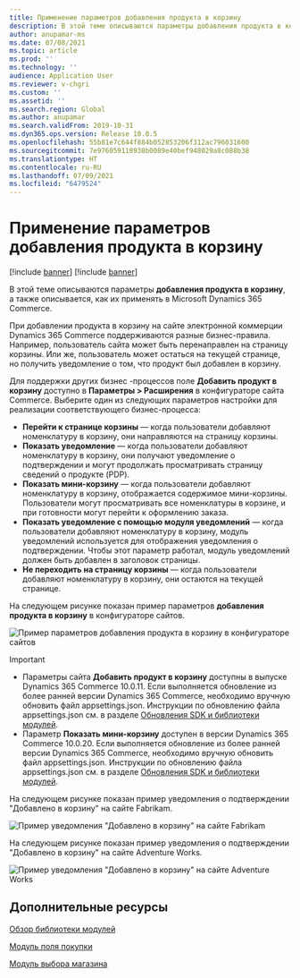 ```yaml
---
title: Применение параметров добавления продукта в корзину
description: В этой теме описываются параметры добавления продукта в корзину, а также описывается, как их применять в Microsoft Dynamics 365 Commerce.
author: anupamar-ms
ms.date: 07/08/2021
ms.topic: article
ms.prod: ''
ms.technology: ''
audience: Application User
ms.reviewer: v-chgri
ms.custom: ''
ms.assetid: ''
ms.search.region: Global
ms.author: anupamar
ms.search.validFrom: 2019-10-31
ms.dyn365.ops.version: Release 10.0.5
ms.openlocfilehash: 55b81e7c644f884b052853206f312ac796031600
ms.sourcegitcommit: 7e976059118938b0089e40bef948029a8c088b38
ms.translationtype: HT
ms.contentlocale: ru-RU
ms.lasthandoff: 07/09/2021
ms.locfileid: "6479524"
---
```

# <a name="apply-add-product-to-cart-settings"></a>Применение параметров добавления продукта в корзину

[!include [banner](includes/banner.md)]
[!include [banner](includes/preview-banner.md)]

В этой теме описываются параметры **добавления продукта в корзину**, а также описывается, как их применять в Microsoft Dynamics 365 Commerce.

При добавлении продукта в корзину на сайте электронной коммерции Dynamics 365 Commerce поддерживаются разные бизнес-правила. Например, пользователь сайта может быть перенаправлен на страницу корзины. Или же, пользователь может остаться на текущей странице, но получить уведомление о том, что продукт был добавлен в корзину.

Для поддержки других бизнес -процессов поле **Добавить продукт в корзину** доступно в **Параметры \> Расширения** в конфигураторе сайта Commerce. Выберите один из следующих параметров настройки для реализации соответствующего бизнес-процесса:

- **Перейти к странице корзины** — когда пользователи добавляют номенклатуру в корзину, они направляются на страницу корзины.
- **Показать уведомление** — когда пользователи добавляют номенклатуру в корзину, они получают уведомление о подтверждении и могут продолжать просматривать страницу сведений о продукте (PDP).
- **Показать мини-корзину** — когда пользователи добавляют номенклатуру в корзину, отображается содержимое мини-корзины. Пользователи могут просматривать все номенклатуры в корзине, и при готовности могут перейти к оформлению заказа.
- **Показать уведомление с помощью модуля уведомлений** — когда пользователи добавляют номенклатуру в корзину, модуль уведомлений используется для отображения уведомления о подтверждении. Чтобы этот параметр работал, модуль уведомлений должен быть добавлен в заголовок страницы.
- **Не переходить на страницу корзины** — когда пользователи добавляют номенклатуру в корзину, они остаются на текущей странице.

На следующем рисунке показан пример параметров **добавления продукта в корзину** в конфигураторе сайтов.

![Пример параметров добавления продукта в корзину в конфигураторе сайтов](./media/AW_sitesettings.PNG)

> [!IMPORTANT]
> - Параметры сайта **Добавить продукт в корзину** доступны в выпуске Dynamics 365 Commerce 10.0.11. Если выполняется обновление из более ранней версии Dynamics 365 Commerce, необходимо вручную обновить файл appsettings.json. Инструкции по обновлению файла appsettings.json см. в разделе [Обновления SDK и библиотеки модулей](e-commerce-extensibility/sdk-updates.md#update-the-appsettingsjson-file).
> - Параметр **Показать мини-корзину** доступен в версии Dynamics 365 Commerce 10.0.20. Если выполняется обновление из более ранней версии Dynamics 365 Commerce, необходимо вручную обновить файл appsettings.json. Инструкции по обновлению файла appsettings.json см. в разделе [Обновления SDK и библиотеки модулей](e-commerce-extensibility/sdk-updates.md#update-the-appsettingsjson-file).

На следующем рисунке показан пример уведомления о подтверждении "Добавлено в корзину" на сайте Fabrikam.

![Пример уведомления "Добавлено в корзину" на сайте Fabrikam](./media/ecommerce-addtocart-notifications.PNG)

На следующем рисунке показан пример уведомления о подтверждении "Добавлено в корзину" на сайте Adventure Works.

![Пример уведомления "Добавлено в корзину" на сайте Adventure Works](./media/AW_minicart.PNG)

## <a name="additional-resources"></a>Дополнительные ресурсы

[Обзор библиотеки модулей](starter-kit-overview.md)

[Модуль поля покупки](add-buy-box.md)

[Модуль выбора магазина](store-selector.md)
